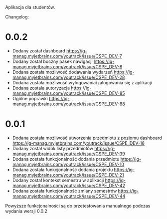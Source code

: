 Aplikacja dla studentów.


Changelog: 

# 0.0.2
- Dodany został dashboard https://ig-manag.myjetbrains.com/youtrack/issue/CSPE_DEV-7
- Dodany został boczny pasek nawigacji https://ig-manag.myjetbrains.com/youtrack/issue/CSPE_DEV-8
- Dodana została możliwość dodawania wydarzeń https://ig-manag.myjetbrains.com/youtrack/issue/CSPE_DEV-28
- Dodana została możliwość wylogowania/zalogowania się z aplikacji
- Dodana zostala autoryzacja https://ig-manag.myjetbrains.com/youtrack/issue/CSPE_DEV-85
- Ogólne poprawki https://ig-manag.myjetbrains.com/youtrack/issue/CSPE_DEV-88

# 0.0.1
- Dodana została możliwość utworzenia przedmiotu z poziomu dashboard https://ig-manag.myjetbrains.com/youtrack/issue/CSPE_DEV-18
- Dodany został widok listy przedmiotów https://ig-manag.myjetbrains.com/youtrack/issue/CSPE_DEV-39
- Dodana została funkcjonalność dodania przedmiotu https://ig-manag.myjetbrains.com/youtrack/issue/CSPE_DEV-10
- Dodana została funkcjonalność dodania projektu https://ig-manag.myjetbrains.com/youtrack/issue/CSPE_DEV-21
- Dodany został kontekst semestru w aplikacji https://ig-manag.myjetbrains.com/youtrack/issue/CSPE_DEV-42
- Dodana została funkcjonalność zmiany semestrów https://ig-manag.myjetbrains.com/youtrack/issue/CSPE_DEV-44

Powyższe funkcjonalności są do przetestowania manualnego podczas wydania wersji 0.0.2
